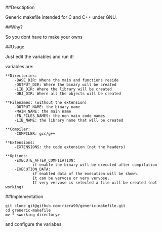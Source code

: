 ##Desctiption

Generic makefile intended for C and C++ under GNU.

##Why?

So you dont have to make your owns

##Usage

Just edit the variables and run it!

variables are:

	**Directories:
		-BASE_DIR: Where the main and functions reside
		-OUTPUT_DIR: Where the binary will be created
		-LIB_DIR: Where the library will be created
		-OBJ_DIR: Where all the objects will be created

	**Filenames: (without the extension)
		-OUTPUT_NAME: the binary name
		-MAIN_NAME: the main name
		-FN_FILES_NAMES: the non main code names
		-LIB_NAME: the library name that will be created

	**Compiler:
		-COMPILER: gcc/g++

	**Extensions:
		-EXTENSIONS: the code extension (not the headers)

	**Options:
		-EXECUTE_AFTER_COMPILATION:
				if enable the binary will be executed after compilation
		-EXECUTION_DATA:
				if enabled data of the execution will be shown.
				It can be vervose or very vervose.
				If very vervose is selected a file will be created (not working)


##Implementation

	git clone git@github.com:riera90/generic-makefile.git
	cd greneric-makefile
	mv * <working directory>
and configure the variabes
